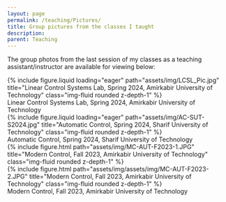 ```yaml
---
layout: page
permalink: /teaching/Pictures/
title: Group pictures from the classes I taught
description: 
parent: Teaching  
---
```


The group photos from the last session of my classes as a teaching assistant/instructor are available for viewing below:

<div class="row">
    <div class="col-sm mt-3 mt-md-0">
        {% include figure.liquid loading="eager" path="assets/img/LCSL_Pic.jpg" title="Linear Control Systems Lab, Spring 2024, Amirkabir University of Technology" class="img-fluid rounded z-depth-1" %}
        <div class="caption text-center">Linear Control Systems Lab, Spring 2024, Amirkabir University of Technology</div>  
    </div>
</div>

<div class="row">
    <div class="col-sm mt-3 mt-md-0">
        {% include figure.liquid loading="eager" path="assets/img/AC-SUT-S2024.jpg" title="Automatic Control, Spring 2024, Sharif University of Technology" class="img-fluid rounded z-depth-1" %}
        <div class="caption text-center">Automatic Control, Spring 2024, Sharif University of Technology</div>  
    </div>
</div>

<div class="row">
    <div class="col-sm mt-3 mt-md-0">
        {% include figure.html path="assets/img/MC-AUT-F2023-1.JPG" title="Modern Control, Fall 2023, Amirkabir University of Technology" class="img-fluid rounded z-depth-1" %}
    </div>
    <div class="col-sm mt-3 mt-md-0">
        {% include figure.html path="assets/img/assets/img/MC-AUT-F2023-2.JPG" title="Modern Control, Fall 2023, Amirkabir University of Technology" class="img-fluid rounded z-depth-1" %}
    </div>
</div>
<div class="row">  
    <div class="col text-center mt-2">  
        <div class="caption text-center"> Modern Control, Fall 2023, Amirkabir University of Technology</div>  
    </div>  
</div>  
